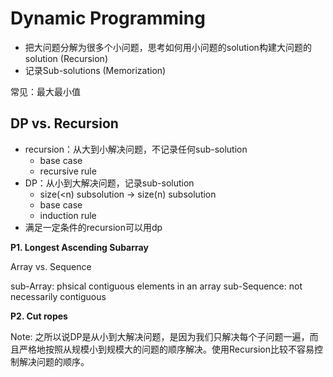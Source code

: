 <extoc></extoc>

# Dynamic Programming

- 把大问题分解为很多个小问题，思考如何用小问题的solution构建大问题的solution (Recursion)
- 记录Sub-solutions (Memorization)

常见：最大最小值

## DP vs. Recursion

- recursion：从大到小解决问题，不记录任何sub-solution
    - base case
    - recursive rule
- DP：从小到大解决问题，记录sub-solution
    - size(<n) subsolution -> size(n) subsolution
    - base case
    - induction rule
- 满足一定条件的recursion可以用dp


__P1. Longest Ascending Subarray__

Array vs. Sequence

sub-Array: phsical contiguous elements in an array
sub-Sequence: not necessarily contiguous

__P2. Cut ropes__

Note: 之所以说DP是从小到大解决问题，是因为我们只解决每个子问题一遍，而且严格地按照从规模小到规模大的问题的顺序解决。使用Recursion比较不容易控制解决问题的顺序。


